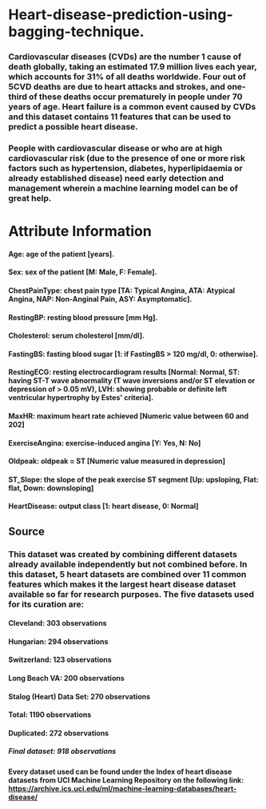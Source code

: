 # Heart-disease-prediction-using-bagging-technique.
### Cardiovascular diseases (CVDs) are the number 1 cause of death globally, taking an estimated 17.9 million lives each year, which accounts for 31% of all deaths worldwide. Four out of 5CVD deaths are due to heart attacks and strokes, and one-third of these deaths occur prematurely in people under 70 years of age. Heart failure is a common event caused by CVDs and this dataset contains 11 features that can be used to predict a possible heart disease.

### People with cardiovascular disease or who are at high cardiovascular risk (due to the presence of one or more risk factors such as hypertension, diabetes, hyperlipidaemia or already established disease) need early detection and management wherein a machine learning model can be of great help.

# Attribute Information
#### Age: age of the patient [years].
#### Sex: sex of the patient [M: Male, F: Female].
#### ChestPainType: chest pain type [TA: Typical Angina, ATA: Atypical Angina, NAP: Non-Anginal Pain, ASY: Asymptomatic].
#### RestingBP: resting blood pressure [mm Hg].
#### Cholesterol: serum cholesterol [mm/dl].
#### FastingBS: fasting blood sugar [1: if FastingBS > 120 mg/dl, 0: otherwise].
#### RestingECG: resting electrocardiogram results [Normal: Normal, ST: having ST-T wave abnormality (T wave inversions and/or ST elevation or depression of > 0.05 mV), LVH: showing probable or definite left ventricular hypertrophy by Estes' criteria].
#### MaxHR: maximum heart rate achieved [Numeric value between 60 and 202]
#### ExerciseAngina: exercise-induced angina [Y: Yes, N: No]
#### Oldpeak: oldpeak = ST [Numeric value measured in depression]
#### ST_Slope: the slope of the peak exercise ST segment [Up: upsloping, Flat: flat, Down: downsloping]
#### HeartDisease: output class [1: heart disease, 0: Normal]

## Source

### This dataset was created by combining different datasets already available independently but not combined before. In this dataset, 5 heart datasets are combined over 11 common features which makes it the largest heart disease dataset available so far for research purposes. The five datasets used for its curation are:

####    Cleveland: 303 observations
####    Hungarian: 294 observations
####    Switzerland: 123 observations
####   Long Beach VA: 200 observations
####   Stalog (Heart) Data Set: 270 observations

#### Total: 1190 observations
#### Duplicated: 272 observations

##### Final dataset: 918 observations

#### Every dataset used can be found under the Index of heart disease datasets from UCI Machine Learning Repository on the following link: https://archive.ics.uci.edu/ml/machine-learning-databases/heart-disease/
